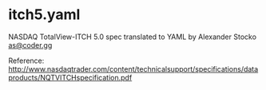 # itch5.yaml
NASDAQ TotalView-ITCH 5.0 spec translated to YAML by Alexander Stocko <as@coder.gg>

Reference: http://www.nasdaqtrader.com/content/technicalsupport/specifications/dataproducts/NQTVITCHspecification.pdf
